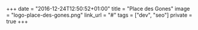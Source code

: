 +++
date = "2016-12-24T12:50:52+01:00"
title = "Place des Gones"
image = "logo-place-des-gones.png"
link_url = "#"
tags = ["dev", "seo"]
private = true
+++

